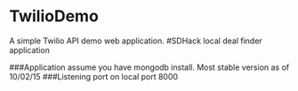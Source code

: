 TwilioDemo
===========

A simple Twilio API demo web application. 
 #SDHack local deal finder application 

###Application assume you have mongodb install. Most stable version as of 10/02/15
###Listening port on local port 8000